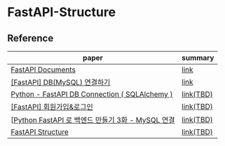 # FastAPI-Structure


## Reference
|paper|summary|
|-|-|
|[FastAPI Documents](https://fastapi.tiangolo.com/)|[link](/VIS2021/m2lens.md)|
|[[FastAPI] DB(MySQL) 연결하기](https://cotak.tistory.com/25)|[link](/VIS2021/m2lens.md)|
|[Python - FastAPI DB Connection ( SQLAlchemy )](https://phsun102.tistory.com/63)|[link(TBD)](/VIS2021/conceptExtract.md)|
|[[FastAPI] 회원가입&로그인](https://velog.io/@hyeseong-dev/FastAPI-%ED%9A%8C%EC%9B%90%EA%B0%80%EC%9E%85-endpoint)|[link(TBD)](/VIS2021/conceptExtract.md)|
|[[Python FastAPI 로 백엔드 만들기 3화 - MySQL 연결](https://dingrr.com/blog/post/python-fastapi-%EB%A1%9C-%EB%B0%B1%EC%97%94%EB%93%9C-%EB%A7%8C%EB%93%A4%EA%B8%B0-3%ED%99%94-mysql-%EC%97%B0%EA%B2%B0)|[link(TBD)](/VIS2021/conceptExtract.md)|
|[FastAPI Structure](https://camillovisini.com/article/abstracting-fastapi-services/)|[link(TBD)](/VIS2021/conceptExtract.md)|
